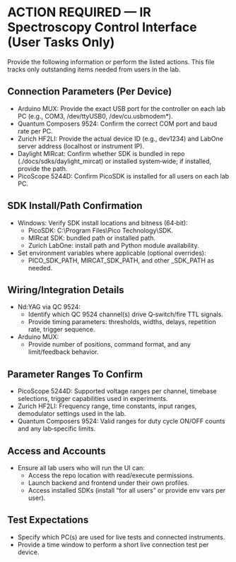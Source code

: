 ﻿# ACTION REQUIRED — IR Spectroscopy Control Interface (User Tasks Only)

Provide the following information or perform the listed actions. This file tracks only outstanding items needed from users in the lab.

## Connection Parameters (Per Device)
- Arduino MUX: Provide the exact USB port for the controller on each lab PC (e.g., COM3, /dev/ttyUSB0, /dev/cu.usbmodem*).
- Quantum Composers 9524: Confirm the correct COM port and baud rate per PC.
- Zurich HF2LI: Provide the actual device ID (e.g., dev1234) and LabOne server address (localhost or instrument IP).
- Daylight MIRcat: Confirm whether SDK is bundled in repo (./docs/sdks/daylight_mircat) or installed system‑wide; if installed, provide the path.
- PicoScope 5244D: Confirm PicoSDK is installed for all users on each lab PC.

## SDK Install/Path Confirmation
- Windows: Verify SDK install locations and bitness (64‑bit):
  - PicoSDK: C:\Program Files\Pico Technology\SDK.
  - MIRcat SDK: bundled path or installed path.
  - Zurich LabOne: install path and Python module availability.
- Set environment variables where applicable (optional overrides):
  - PICO_SDK_PATH, MIRCAT_SDK_PATH, and other <DEVICE>_SDK_PATH as needed.

## Wiring/Integration Details
- Nd:YAG via QC 9524:
  - Identify which QC 9524 channel(s) drive Q‑switch/fire TTL signals.
  - Provide timing parameters: thresholds, widths, delays, repetition rate, trigger sequence.
- Arduino MUX:
  - Provide number of positions, command format, and any limit/feedback behavior.

## Parameter Ranges To Confirm
- PicoScope 5244D: Supported voltage ranges per channel, timebase selections, trigger capabilities used in experiments.
- Zurich HF2LI: Frequency range, time constants, input ranges, demodulator settings used in the lab.
- Quantum Composers 9524: Valid ranges for duty cycle ON/OFF counts and any lab‑specific limits.

## Access and Accounts
- Ensure all lab users who will run the UI can:
  - Access the repo location with read/execute permissions.
  - Launch backend and frontend under their own profiles.
  - Access installed SDKs (install “for all users” or provide env vars per user).

## Test Expectations
- Specify which PC(s) are used for live tests and connected instruments.
- Provide a time window to perform a short live connection test per device.
